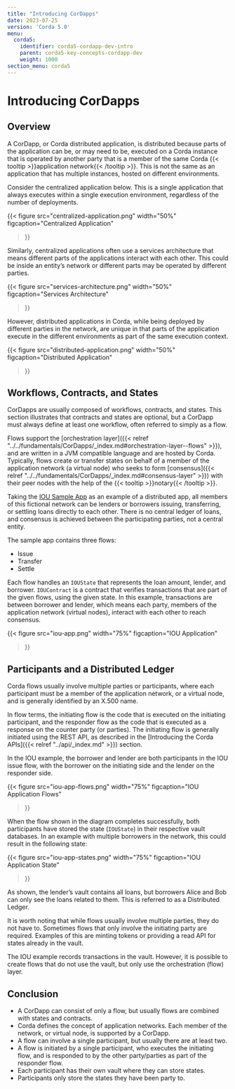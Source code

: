 ```yaml
---
title: "Introducing CorDapps"
date: 2023-07-25
version: 'Corda 5.0'
menu:
  corda5:
    identifier: corda5-cordapp-dev-intro
    parent: corda5-key-concepts-cordapp-dev
    weight: 1000
section_menu: corda5
---
```


# Introducing CorDapps

## Overview

A CorDapp, or Corda distributed application, is distributed because parts of the application can be, or may need to be, executed on a Corda instance that is operated by another party that is a member of the same Corda {{< tooltip >}}application network{{< /tooltip >}}.
This is not the same as an application that has multiple instances, hosted on different environments.

Consider the centralized application below. This is a single application that always executes within a single execution environment, regardless of the number of deployments.

{{< 
  figure
	 src="centralized-application.png"
   width="50%"
	 figcaption="Centralized Application"
>}}

Similarly, centralized applications often use a services architecture that means different parts of the applications interact with each other. This could be inside an entity’s network or different parts may be operated by different parties. 

{{< 
  figure
	 src="services-architecture.png"
   width="50%"
	 figcaption="Services Architecture"
>}}

However, distributed applications in Corda, while being deployed by different parties in the network, are unique in that parts of the application execute in the different environments as part of the same execution context.

{{< 
  figure
	 src="distributed-application.png"
   width="50%"
	 figcaption="Distributed Application"
>}}

## Workflows, Contracts, and States

CorDapps are usually composed of workflows, contracts, and states. This section illustrates that contracts and states are optional, but a CorDapp must always define at least one workflow, often referred to simply as a flow.

Flows support the [orchestration layer]({{< relref "../../fundamentals/CorDapps/_index.md#orchestration-layer--flows" >}}), and are written in a JVM compatible language and are hosted by Corda. Typically, flows create or transfer states on behalf of a member of the application network (a virtual node) who seeks to form [consensus]({{< relref "../../fundamentals/CorDapps/_index.md#consensus-layer" >}}) with their peer nodes with the help of the {{< tooltip >}}notary{{< /tooltip >}}.

Taking the [IOU Sample App](https://github.com/corda/corda5-samples/blob/main/kotlin-samples/corda5-obligation-cordapp/) as an example of a distributed app, all members of this fictional network can be lenders or borrowers issuing, transferring, or settling loans directly to each other. There is no central ledger of loans, and consensus is achieved between the participating parties, not a central entity.

The sample app contains three flows:

* Issue
* Transfer
* Settle

Each flow handles an `IOUState` that represents the loan amount, lender, and borrower. `IOUContract` is a contract that verifies transactions that are part of the given flows, using the given state.
In this example, transactions are between borrower and lender, which means each party, members of the application network (virtual nodes), interact with each other to reach consensus. 

{{< 
  figure
	 src="iou-app.png"
   width="75%"
	 figcaption="IOU Application"
>}}

## Participants and a Distributed Ledger

Corda flows usually involve multiple parties or participants, where each participant must be a member of the application network, or a virtual node, and is generally identified by an X.500 name.

In flow terms, the initiating flow is the code that is executed on the initiating participant, and the responder flow as the code that is executed as a response on the counter party (or parties). The initiating flow is generally initiated using the REST API, as described in the [Introducing the Corda APIs]({{< relref "../api/_index.md" >}}) section.

In the IOU example, the borrower and lender are both participants in the IOU issue flow, with the borrower on the initiating side and the lender on the responder side.

{{< 
  figure
	 src="iou-app-flows.png"
   width="75%"
	 figcaption="IOU Application Flows"
>}}

When the flow shown in the diagram completes successfully, both participants have stored the state (`IOUState`) in their respective vault databases.
In an example with multiple borrowers in the network, this could result in the following state:

{{< 
  figure
	 src="iou-app-states.png"
   width="75%"
	 figcaption="IOU Application State"
>}}

As shown, the lender’s vault contains all loans, but borrowers Alice and Bob can only see the loans related to them. 
This is referred to as a Distributed Ledger.

It is worth noting that while flows usually involve multiple parties, they do not have to. Sometimes flows that only involve the initiating party are required. Examples of this are minting tokens or providing a read API for states already in the vault.

The IOU example records transactions in the vault. However, it is possible to create flows that do not use the vault, but only use the orchestration (flow) layer.

## Conclusion
* A CorDapp can consist of only a flow, but usually flows are combined with states and contracts.
* Corda defines the concept of application networks. Each member of the network, or virtual node, is supported by a CorDapp.
* A flow can involve a single participant, but usually there are at least two.
* A flow is initiated by a single participant, who executes the initiating flow, and is responded to by the other party/parties as part of the responder flow.
* Each participant has their own vault where they can store states.
* Participants only store the states they have been party to. 